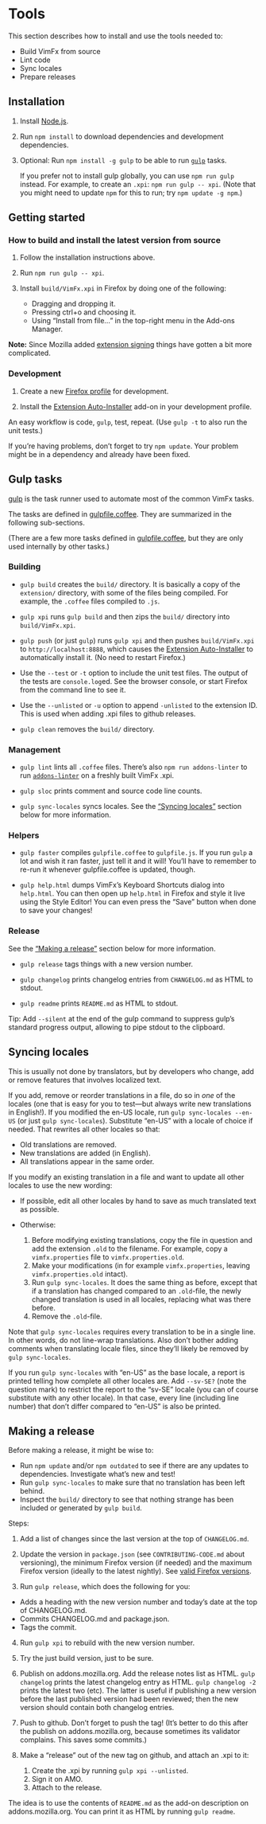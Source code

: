 <!--
This is part of the VimFx documentation.
Copyright Simon Lydell 2015.
See the file README.md for copying conditions.
-->

# Tools

This section describes how to install and use the tools needed to:

- Build VimFx from source
- Lint code
- Sync locales
- Prepare releases


## Installation

1. Install [Node.js].

2. Run `npm install` to download dependencies and development dependencies.

3. Optional: Run `npm install -g gulp` to be able to run [`gulp`][gulp] tasks.

   If you prefer not to install gulp globally, you can use `npm run gulp`
   instead. For example, to create an `.xpi`: `npm run gulp -- xpi`. (Note that
   you might need to update `npm` for this to run; try `npm update -g npm`.)

[Node.js]: http://nodejs.org/
[gulp]: https://github.com/gulpjs/gulp

## Getting started

### How to build and install the latest version from source

1. Follow the installation instructions above.

2. Run `npm run gulp -- xpi`.

3. Install `build/VimFx.xpi` in Firefox by doing one of the following:

   - Dragging and dropping it.
   - Pressing ctrl+o and choosing it.
   - Using “Install from file…” in the top-right menu in the Add-ons Manager.

**Note:** Since Mozilla added [extension signing] things have gotten a bit more
complicated.

[extension signing]: https://wiki.mozilla.org/Addons/Extension_Signing

### Development

1. Create a new [Firefox profile] for development.

2. Install the [Extension Auto-Installer] add-on in your development profile.

An easy workflow is code, `gulp`, test, repeat. (Use `gulp -t` to also run the
unit tests.)

If you’re having problems, don’t forget to try `npm update`. Your problem might
be in a dependency and already have been fixed.

[Firefox Profile]: https://support.mozilla.org/en-US/kb/profile-manager-create-and-remove-firefox-profiles
[Extension Auto-Installer]: https://addons.mozilla.org/firefox/addon/autoinstaller


## Gulp tasks

[gulp] is the task runner used to automate most of the common VimFx tasks.

The tasks are defined in [gulpfile.coffee]. They are summarized in the following
sub-sections.

(There are a few more tasks defined in [gulpfile.coffee], but they are only used
internally by other tasks.)

[gulpfile.coffee]: ../gulpfile.coffee

### Building

- `gulp build` creates the `build/` directory. It is basically a copy of the
  `extension/` directory, with some of the files being compiled. For example,
  the `.coffee` files compiled to `.js`.

- `gulp xpi` runs `gulp build` and then zips the `build/` directory into
  `build/VimFx.xpi`.

- `gulp push` (or just `gulp`) runs `gulp xpi` and then pushes `build/VimFx.xpi`
  to `http://localhost:8888`, which causes the [Extension Auto-Installer] to
  automatically install it. (No need to restart Firefox.)

- Use the `--test` or `-t` option to include the unit test files. The output of
  the tests are `console.log`ed. See the browser console, or start Firefox from
  the command line to see it.

- Use the `--unlisted` or `-u` option to append `-unlisted` to the extension ID.
  This is used when adding .xpi files to github releases.

- `gulp clean` removes the `build/` directory.

### Management

- `gulp lint` lints all `.coffee` files. There’s also `npm run addons-linter` to
  run [`addons-linter`] on a freshly built VimFx .xpi.

- `gulp sloc` prints comment and source code line counts.

- `gulp sync-locales` syncs locales. See the [“Syncing locales”][sync-locales]
  section below for more information.

[`addons-linter`]: https://github.com/mozilla/addons-linter/
[sync-locales]: #syncing-locales

### Helpers

- `gulp faster` compiles `gulpfile.coffee` to `gulpfile.js`. If you run `gulp` a
  lot and wish it ran faster, just tell it and it will! You’ll have to remember
  to re-run it whenever gulpfile.coffee is updated, though.

- `gulp help.html` dumps VimFx’s Keyboard Shortcuts dialog into `help.html`. You
  can then open up `help.html` in Firefox and style it live using the Style
  Editor! You can even press the “Save” button when done to save your changes!

### Release

See the [“Making a release”][release] section below for more information.

- `gulp release` tags things with a new version number.

- `gulp changelog` prints changelog entries from `CHANGELOG.md` as HTML to
  stdout.

- `gulp readme` prints `README.md` as HTML to stdout.

Tip: Add `--silent` at the end of the gulp command to suppress gulp’s standard
progress output, allowing to pipe stdout to the clipboard.

[release]: #making-a-release


## Syncing locales

This is usually not done by translators, but by developers who change, add or
remove features that involves localized text.

If you add, remove or reorder translations in a file, do so in _one_ of the
locales (one that is easy for you to test—but always write new translations in
English!). If you modified the en-US locale, run `gulp sync-locales --en-US` (or
just `gulp sync-locales`). Substitute “en-US” with a locale of choice if needed.
That rewrites all other locales so that:

- Old translations are removed.
- New translations are added (in English).
- All translations appear in the same order.

If you modify an existing translation in a file and want to update all other
locales to use the new wording:

- If possible, edit all other locales by hand to save as much translated text as
  possible.

- Otherwise:

  1. Before modifying existing translations, copy the file in question and add
     the extension `.old` to the filename. For example, copy a
     `vimfx.properties` file to `vimfx.properties.old`.
  2. Make your modifications (in for example `vimfx.properties`, leaving
     `vimfx.properties.old` intact).
  3. Run `gulp sync-locales`. It does the same thing as before, except that if a
     translation has changed compared to an `.old`-file, the newly changed
     translation is used in all locales, replacing what was there before.
  4. Remove the `.old`-file.

Note that `gulp sync-locales` requires every translation to be in a single line.
In other words, do not line-wrap translations. Also don’t bother adding comments
when translating locale files, since they’ll likely be removed by `gulp
sync-locales`.

If you run `gulp sync-locales` with “en-US” as the base locale, a report is
printed telling how complete all other locales are. Add `--sv-SE?` (note the
question mark) to restrict the report to the “sv-SE” locale (you can of course
substitute with any other locale). In that case, every line (including line
number) that don’t differ compared to “en-US” is also be printed.


## Making a release

Before making a release, it might be wise to:

- Run `npm update` and/or `npm outdated` to see if there are any updates to
  dependencies. Investigate what’s new and test!
- Run `gulp sync-locales` to make sure that no translation has been left behind.
- Inspect the `build/` directory to see that nothing strange has been included
  or generated by `gulp build`.

Steps:

1. Add a list of changes since the last version at the top of `CHANGELOG.md`.

2. Update the version in `package.json` (see `CONTRIBUTING-CODE.md` about
   versioning), the minimum Firefox version (if needed) and the maximum Firefox
   version (ideally to the latest nightly). See [valid Firefox versions].

3. Run `gulp release`, which does the following for you:

  - Adds a heading with the new version number and today’s date at the top of
    CHANGELOG.md.
  - Commits CHANGELOG.md and package.json.
  - Tags the commit.

4. Run `gulp xpi` to rebuild with the new version number.

5. Try the just build version, just to be sure.

6. Publish on addons.mozilla.org. Add the release notes list as HTML. `gulp
   changelog` prints the latest changelog entry as HTML. `gulp changelog -2`
   prints the latest two (etc). The latter is useful if publishing a new version
   before the last published version had been reviewed; then the new version
   should contain both changelog entries.

7. Push to github. Don’t forget to push the tag! (It’s better to do this after
   the publish on addons.mozilla.org, because sometimes its validator complains.
   This saves some commits.)

8. Make a “release” out of the new tag on github, and attach an .xpi to it:

   1. Create the .xpi by running `gulp xpi --unlisted`.
   2. Sign it on AMO.
   3. Attach to the release.

The idea is to use the contents of `README.md` as the add-on description on
addons.mozilla.org. You can print it as HTML by running `gulp readme`.

[valid Firefox versions]: https://addons.mozilla.org/en-US/firefox/pages/appversions/
